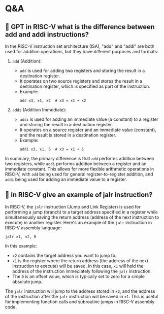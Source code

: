 # Q&A

## :round_pushpin: GPT in RISC-V what is the difference between add and addi instructions?

In the RISC-V instruction set architecture (ISA), "add" and "addi" are both used for addition operations, but they have different purposes and formats:

1. `add` (Addition):
   - `add` is used for adding two registers and storing the result in a destination register.
   - It operates on two source registers and stores the result in a destination register, which is specified as part of the instruction.
   - Example:
     ```assembly
     add x3, x1, x2  # x3 = x1 + x2
     ```

2. `addi` (Addition Immediate):
   - `addi` is used for adding an immediate value (a constant) to a register and storing the result in a destination register.
   - It operates on a source register and an immediate value (constant), and the result is stored in a destination register.
   - Example:
     ```assembly
     addi x3, x1, 5  # x3 = x1 + 5
     ```

In summary, the primary difference is that `add` performs addition between two registers, while `addi` performs addition between a register and an immediate constant. This allows for more flexible arithmetic operations in RISC-V, with `add` being used for general register-to-register addition, and `addi` being used for adding an immediate value to a register.

## :round_pushpin: in RISC-V give an example of jalr instruction?

In RISC-V, the `jalr` instruction (Jump and Link Register) is used for performing a jump (branch) to a target address specified in a register while simultaneously saving the return address (address of the next instruction to execute) in another register. Here's an example of the `jalr` instruction in RISC-V assembly language:

```assembly
jalr x1, x2, 0
```

In this example:
- `x2` contains the target address you want to jump to.
- `x1` is the register where the return address (the address of the next instruction to execute) will be saved. In this case, `x1` will hold the address of the instruction immediately following the `jalr` instruction.
- The `0` is an offset value, which is typically set to zero for a simple absolute jump.

The `jalr` instruction will jump to the address stored in `x2`, and the address of the instruction after the `jalr` instruction will be saved in `x1`. This is useful for implementing function calls and subroutine jumps in RISC-V assembly code.